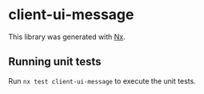 # client-ui-message

This library was generated with [Nx](https://nx.dev).

## Running unit tests

Run `nx test client-ui-message` to execute the unit tests.
